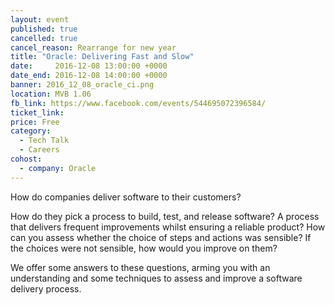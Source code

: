 ```yaml
---
layout: event
published: true
cancelled: true
cancel_reason: Rearrange for new year
title: "Oracle: Delivering Fast and Slow"
date:     2016-12-08 13:00:00 +0000
date_end: 2016-12-08 14:00:00 +0000
banner: 2016_12_08_oracle_ci.png
location: MVB 1.06
fb_link: https://www.facebook.com/events/544695072396584/
ticket_link:
price: Free
category:
  - Tech Talk
  - Careers
cohost:
  - company: Oracle
---
```


How do companies deliver software to their customers?

How do they pick a process to build, test, and release software? A process that delivers frequent improvements whilst ensuring a reliable product? How can you assess whether the choice of steps and actions was sensible? If the choices were not sensible, how would you improve on them?

We offer some answers to these questions, arming you with an understanding and some techniques to assess and improve a software delivery process.
